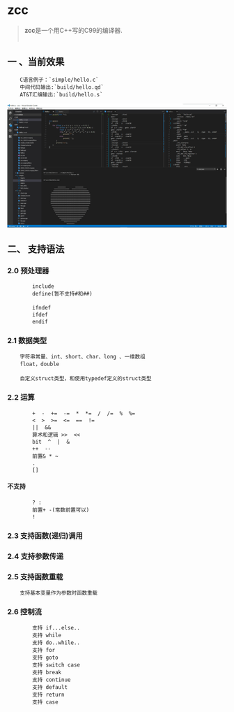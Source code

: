 # zcc
> **zcc**是一个用C++写的C99的编译器.
<br><br>

## 一 、当前效果
        C语言例子：`simple/hello.c`
        中间代码输出:`build/hello.qd`
        AT&T汇编输出:`build/hello.s`

![效果](https://github.com/ffiirree/zcc/blob/master/simple/dis.png)

## 二、 支持语法
### 2.0 预处理器
```
        include 
        define(暂不支持#和##)

        ifndef
        ifdef
        endif
```

### 2.1 数据类型
        字符串常量、int、short、char、long 、一维数组
        float，double

        自定义struct类型，和使用typedef定义的struct类型
### 2.2 运算
```
        +  -  +=  -=  *  *=  /  /=  %  %=
        <  >  >=  <=  ==  !=
        ||  &&
        算术和逻辑 >>  << 
        bit  ^  |  & 
        ++  --
        前置& * ~
        .
        []
```

#### 不支持
```
        ? :
        前置+ -(常数前置可以)
        !
```
### 2.3 支持函数(递归)调用

### 2.4 支持参数传递

### 2.5 支持函数重载
        支持基本变量作为参数时函数重载

### 2.6 控制流
```
        支持 if...else..
        支持 while
        支持 do..while..
        支持 for
        支持 goto
        支持 switch case
        支持 break
        支持 continue
        支持 default
        支持 return
        支持 case
```

